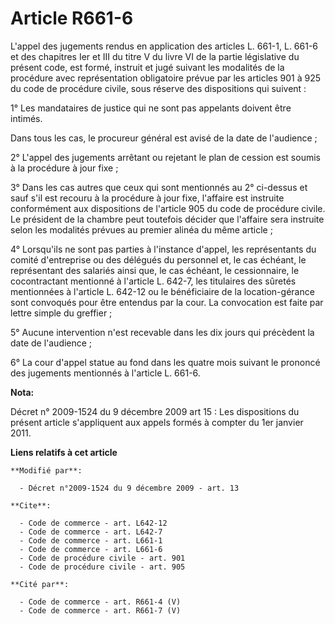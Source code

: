 # Article R661-6

L'appel des jugements rendus en application des articles L. 661-1, L. 661-6 et des chapitres Ier et III du titre V du livre
VI de la partie législative du présent code, est formé, instruit et jugé suivant les modalités de la procédure avec
représentation obligatoire prévue par les articles 901 à 925 du code de procédure civile, sous réserve des dispositions qui
suivent : 

1° Les mandataires de justice qui ne sont pas appelants doivent être intimés. 

Dans tous les cas, le procureur général est avisé de la date de l'audience ; 

2° L'appel des jugements arrêtant ou rejetant le plan de cession est soumis à la procédure à jour fixe ; 

3° Dans les cas autres que ceux qui sont mentionnés au 2° ci-dessus et sauf s'il est recouru à la procédure à jour fixe,
l'affaire est instruite conformément aux dispositions de l'article 905 du code de procédure civile. Le président de la
chambre peut toutefois décider que l'affaire sera instruite selon les modalités prévues au premier alinéa du même article ; 

4° Lorsqu'ils ne sont pas parties à l'instance d'appel, les représentants du comité d'entreprise ou des délégués du personnel
et, le cas échéant, le représentant des salariés ainsi que, le cas échéant, le cessionnaire, le cocontractant mentionné à
l'article L. 642-7, les titulaires des sûretés mentionnées à l'article L. 642-12 ou le bénéficiaire de la location-gérance
sont convoqués pour être entendus par la cour. La convocation est faite par lettre simple du greffier ; 

5° Aucune intervention n'est recevable dans les dix jours qui précèdent la date de l'audience ; 

6° La cour d'appel statue au fond dans les quatre mois suivant le prononcé des jugements mentionnés à l'article L. 661-6.

**Nota:**

Décret n° 2009-1524 du 9 décembre 2009 art 15 : Les dispositions du présent article s'appliquent aux appels formés à compter
du 1er janvier 2011.

**Liens relatifs à cet article**

	**Modifié par**:

	  - Décret n°2009-1524 du 9 décembre 2009 - art. 13

	**Cite**:

	  - Code de commerce - art. L642-12
	  - Code de commerce - art. L642-7
	  - Code de commerce - art. L661-1
	  - Code de commerce - art. L661-6
	  - Code de procédure civile - art. 901
	  - Code de procédure civile - art. 905

	**Cité par**:

	  - Code de commerce - art. R661-4 (V)
	  - Code de commerce - art. R661-7 (V)
